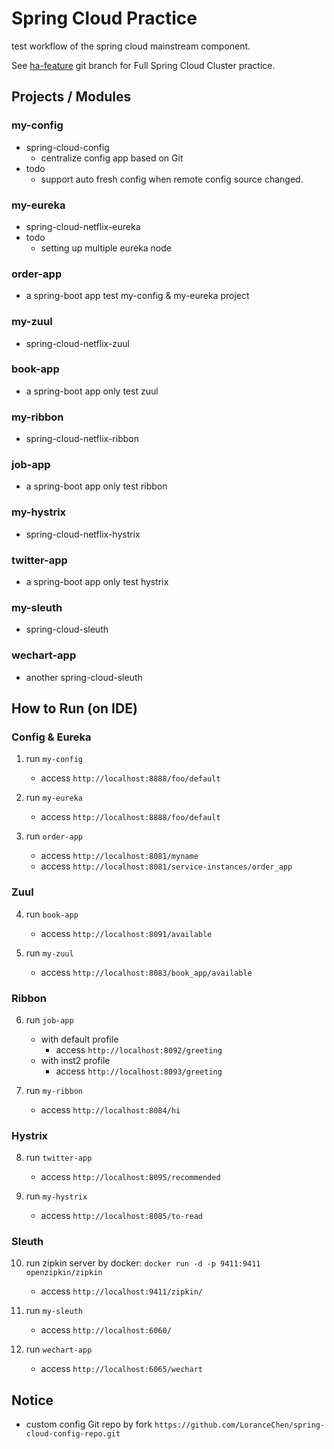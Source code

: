 # Spring Cloud Practice
test workflow of the spring cloud mainstream component.  

See [ha-feature](https://github.com/LoranceChen/spring-cloud-practice/tree/ha-feature) git branch for Full Spring Cloud Cluster practice.

## Projects / Modules
### my-config
- spring-cloud-config
    - centralize config app based on Git
- todo
    - support auto fresh config when remote config source changed.

### my-eureka
- spring-cloud-netflix-eureka
- todo
    - setting up multiple eureka node
    
### order-app
- a spring-boot app test my-config & my-eureka project

### my-zuul
- spring-cloud-netflix-zuul

### book-app
- a spring-boot app only test zuul

### my-ribbon
- spring-cloud-netflix-ribbon

### job-app
- a spring-boot app only test ribbon

### my-hystrix
- spring-cloud-netflix-hystrix

### twitter-app
- a spring-boot app only test hystrix

### my-sleuth
- spring-cloud-sleuth

### wechart-app
- another spring-cloud-sleuth


## How to Run (on IDE)
### Config & Eureka
1. run `my-config`
    - access `http://localhost:8888/foo/default`

2. run `my-eureka`
    - access `http://localhost:8888/foo/default`
        
3. run `order-app`
    - access `http://localhost:8081/myname`
    - access `http://localhost:8081/service-instances/order_app`

### Zuul
4. run `book-app`
    - access `http://localhost:8091/available`

5. run `my-zuul`
    - access `http://localhost:8083/book_app/available`

### Ribbon
6. run `job-app`
    - with default profile
        - access `http://localhost:8092/greeting`
    - with inst2 profile
        - access `http://localhost:8093/greeting`

7. run `my-ribbon`
    - access `http://localhost:8084/hi`
   
### Hystrix
8. run `twitter-app`
    - access `http://localhost:8095/recommended`

9. run `my-hystrix`
    - access `http://localhost:8085/to-read`
    
### Sleuth
10. run zipkin server by docker: `docker run -d -p 9411:9411 openzipkin/zipkin`
    - access `http://localhost:9411/zipkin/`
    
11. run `my-sleuth`
    - access `http://localhost:6060/`

12. run `wechart-app`
    - access `http://localhost:6065/wechart`
    
## Notice
- custom config Git repo by fork `https://github.com/LoranceChen/spring-cloud-config-repo.git`